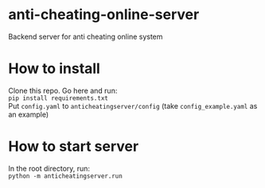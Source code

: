 # anti-cheating-online-server
Backend server for anti cheating online system

# How to install
Clone this repo. Go here and run:  
```pip install requirements.txt```  
Put `config.yaml` to `anticheatingserver/config` (take `config_example.yaml` as an example)

# How to start server 
In the root directory, run:  
```python -m anticheatingserver.run```
